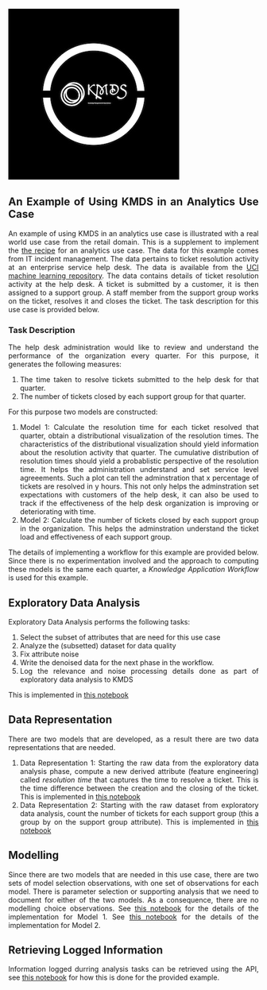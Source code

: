 ![](images/kmds_logo_resized.jpg)

<div style="text-align: justify">

## An Example of Using KMDS in an Analytics Use Case

An example of using KMDS in an analytics use case is illustrated with a real world use case from the retail domain. This is a supplement to implement the [the recipe](../workflow_recipe.md) for an analytics use case. The data for this example comes from IT incident management. The data pertains to ticket resolution activity at an enterprise service help desk. The data is available from the [UCI machine learning repository](https://archive.ics.uci.edu/dataset/498/incident+management+process+enriched+event+log). The data contains details of ticket resolution activity at the help desk. A ticket is submitted by a customer, it is then assigned to a support group. A staff member from the support group works on the ticket, resolves it and closes the ticket. The task description for this use case is provided below.

### Task Description
The help desk administration would like to review and understand the performance of the organization every quarter. For this purpose, it generates the following measures:
1. The time taken to resolve tickets submitted to the help desk for that quarter.
2. The number of tickets closed by each support group for that quarter.
   

For this purpose two models are constructed:
   1. Model 1: Calculate the resolution time for each ticket resolved that quarter, obtain a distributional visualization of the resolution times. The characteristics of the distributional visualization should yield information about the resolution activity that quarter. The cumulative distribution of resolution times should yield a probablistic perspective of the resolution time. It helps the administration understand and set service level agreeements. Such a plot can tell the adminstration that x percentage of tickets are resolved in y hours. This not only helps the adminstration set expectations with customers of the help desk, it can also be used to track if the effectiveness of the help desk organization is improving or deteriorating with time.
   2. Model 2: Calculate the number of tickets closed by each support group in the organization. This helps the adminstration understand the ticket load and effectiveness of each support group.

The details of implementing a workflow for this example are provided below. Since there is no experimentation involved and the approach to computing these models is the same each quarter, a _Knowledge Application Workflow_ is used for this example.
   
## Exploratory Data Analysis

Exploratory Data Analysis performs the following tasks:

1. Select the subset of attributes that are need for this use case
2. Analyze the (subsetted) dataset for data quality
3. Fix attribute noise
4. Write the denoised data for the next phase in the workflow.
5. Log the relevance and noise processing details done as part of exploratory data analysis to KMDS

This is implemented in [this notebook](example_analytics_eda_phase.ipynb)

## Data Representation
There are two models that are developed, as a result there are two data representations that are needed.

1. Data Representation 1: Starting the raw data from the exploratory data analysis phase, compute a new derived attribute (feature engineering) called _resolution time_ that captures the time to resolve a ticket. This is the time difference between the creation and the closing of the ticket. This is implemented in [this notebook](example_analytics_data_rep_1.ipynb)
2. Data Representation 2: Starting with the raw dataset from exploratory data analysis, count the number of tickets for each support group (this a group by on the support group attribute). This is implemented in [this notebook](example_analytics_data_rep_model_selection2.ipynb)

## Modelling
Since there are two models that are needed in this use case, there are two sets of model selection observations, with one set of observations for each model. There is parameter selection or supporting analysis that we need to document for either of the two models. As a consequence, there are no modelling choice observations. See [this notebook](example_analytics_model_selection_1.ipynb) for the details of the implementation for Model 1. See [this notebook](example_analytics_data_rep_model_selection2.ipynb) for the details of the implementation for Model 2.


## Retrieving Logged Information

Information logged durring analysis tasks can be retrieved using the API, see [this notebook](example_analytics_observations_report.ipynb) for how this is done for the provided example.
